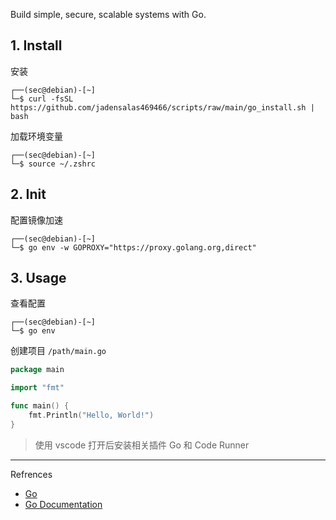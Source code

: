 Build simple, secure, scalable systems with Go.

## 1. Install

安装

```
┌──(sec@debian)-[~]
└─$ curl -fsSL https://github.com/jadensalas469466/scripts/raw/main/go_install.sh | bash
```

加载环境变量

```
┌──(sec@debian)-[~]
└─$ source ~/.zshrc
```

## 2. Init

配置镜像加速

```
┌──(sec@debian)-[~]
└─$ go env -w GOPROXY="https://proxy.golang.org,direct"
```

## 3. Usage

查看配置

```
┌──(sec@debian)-[~]
└─$ go env
```

创建项目 `/path/main.go` 

```go
package main

import "fmt"

func main() {
    fmt.Println("Hello, World!")
}

```

> 使用 vscode 打开后安装相关插件 Go 和 Code Runner

---

Refrences

- [Go](https://go.dev/)
- [Go Documentation](https://go.dev/doc/)

